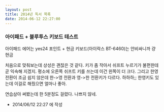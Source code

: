 ```yaml
---
layout: post
title: 2014년 독서 목록
date: 2014-06-12 22:27:00
---
```


### 아이패드 + 블루투스 키보드 테스트

아이패드 에어는 yes24 포인트 + 현금
키보드(아이락스 BT-6460)는 안비싸니까 걍 현금

처음으로 맞춰보는데 상성은 괜찮은 것 같다.
키가 좀 작아서 쉬프트 누르기가 불편한데 곧 익숙해 지겠지.
평소에 오른쪽 쉬프트 키를 쓰는데 이건 왼쪽이 더 크다.
그리고 한영 전환이 조금 쉽지 않은데 한->영 전환과 영->한 전환키가 다르다. 하하하;;
한영키도 있는데 이걸로 해줬으면 얼마나 좋아.

연습삼아 써봤는데 한 5분정도 걸렸다.
나쁘지 않네.




- 2014/06/12 22:27 에 작성